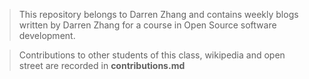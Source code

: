 
> This repository belongs to Darren Zhang and contains weekly blogs written by Darren Zhang
> for a course in Open Source software development.  

> Contributions to other students of this class, wikipedia and open street are recorded in **contributions.md**  


